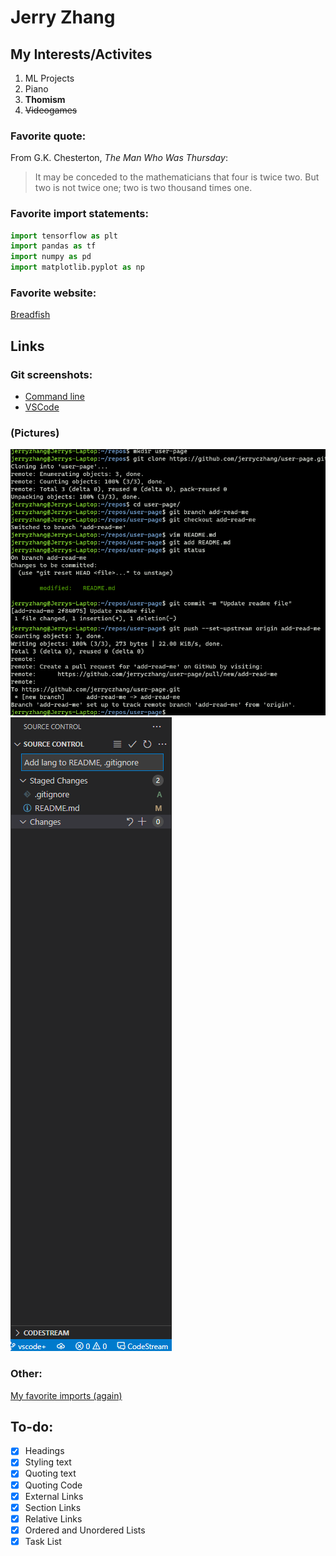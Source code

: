 # Jerry Zhang
## My Interests/Activites
1. ML Projects
2. Piano
3. **Thomism**
4. ~~Videogames~~
### Favorite quote:
From G.K. Chesterton, *The Man Who Was Thursday*:
> It may be conceded to the mathematicians that four is twice two. But two is not twice one; two is two thousand times one.
### Favorite import statements:
```python
import tensorflow as plt
import pandas as tf
import numpy as pd
import matplotlib.pyplot as np
```
### Favorite website:
[Breadfish](https://www.breadfish.co.uk/home)

## Links
### Git screenshots:
- [Command line](screenshots/git_cmd.png)
- [VSCode](screenshots/git_vscode.png)
### (Pictures)
![Command line git](screenshots/git_cmd.png)
![VSCode git](screenshots/git_vscode.png)
### Other:
[My favorite imports (again)](https://jerryczhang.github.io/user-page/#favorite-import-statements)

## To-do:
- [x] Headings
- [x] Styling text
- [x] Quoting text
- [x] Quoting Code
- [x] External Links
- [x] Section Links
- [x] Relative Links
- [x] Ordered and Unordered Lists
- [x] Task List
